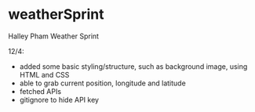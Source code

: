 # weatherSprint

Halley Pham
Weather Sprint

12/4: 
- added some basic styling/structure, such as background image, using HTML and CSS
- able to grab current position, longitude and latitude
- fetched APIs
- gitignore to hide API key
